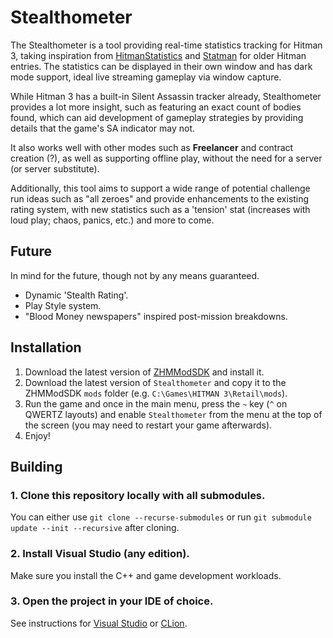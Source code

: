 # Stealthometer

The Stealthometer is a tool providing real-time statistics tracking for Hitman 3, taking inspiration from [HitmanStatistics](https://github.com/nvillemin/HitmanStatistics) and [Statman](https://github.com/OrfeasZ/Statman/tree/master/Statman) for older Hitman entries.
The statistics can be displayed in their own window and has dark mode support, ideal live streaming gameplay via window capture.

While Hitman 3 has a built-in Silent Assassin tracker already, Stealthometer provides a lot more insight, such as featuring an exact count of bodies found, which can aid development of gameplay strategies by providing details that the game's SA indicator may not.

It also works well with other modes such as **Freelancer** and contract creation (?), as well as supporting offline play, without the need for a server (or server substitute).

Additionally, this tool aims to support a wide range of potential challenge run ideas such as "all zeroes" and provide enhancements to the existing rating system, with new statistics such as a 'tension' stat (increases with loud play; chaos, panics, etc.) and more to come.

## Future

In mind for the future, though not by any means guaranteed.

- Dynamic 'Stealth Rating'.
- Play Style system.
- "Blood Money newspapers" inspired post-mission breakdowns.

## Installation

1. Download the latest version of [ZHMModSDK](https://github.com/OrfeasZ/ZHMModSDK) and install it.
2. Download the latest version of `Stealthometer` and copy it to the ZHMModSDK `mods` folder (e.g. `C:\Games\HITMAN 3\Retail\mods`).
3. Run the game and once in the main menu, press the `~` key (`^` on QWERTZ layouts) and enable `Stealthometer` from the menu at the top of the screen (you may need to restart your game afterwards).
4. Enjoy!

## Building

### 1. Clone this repository locally with all submodules.

You can either use `git clone --recurse-submodules` or run `git submodule update --init --recursive` after cloning.

### 2. Install Visual Studio (any edition).

Make sure you install the C++ and game development workloads.

### 3. Open the project in your IDE of choice.

See instructions for [Visual Studio](https://github.com/OrfeasZ/ZHMModSDK/wiki/Setting-up-Visual-Studio-for-development) or [CLion](https://github.com/OrfeasZ/ZHMModSDK/wiki/Setting-up-CLion-for-development).
